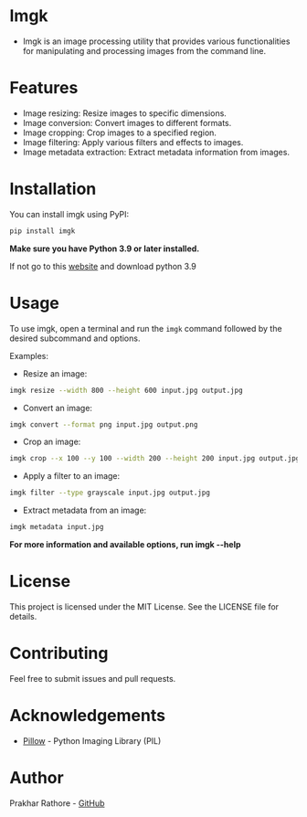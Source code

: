 # Imgk
* Imgk is an image processing utility that provides various functionalities for manipulating and processing images from the command line.

# Features
* Image resizing: Resize images to specific dimensions.
* Image conversion: Convert images to different formats.
* Image cropping: Crop images to a specified region.
* Image filtering: Apply various filters and effects to images.
* Image metadata extraction: Extract metadata information from images.

# Installation
You can install imgk using PyPI:

```bash
pip install imgk
```

**Make sure you have Python 3.9 or later installed.**

If not go to this [website](https://www.python.org/downloads/) and download python 3.9

# Usage

To use imgk, open a terminal and run the `imgk` command followed by the desired subcommand and options.

Examples:
* Resize an image:
```bash
imgk resize --width 800 --height 600 input.jpg output.jpg
```
* Convert an image:
```bash
imgk convert --format png input.jpg output.png
```
* Crop an image:
```bash
imgk crop --x 100 --y 100 --width 200 --height 200 input.jpg output.jpg
```
* Apply a filter to an image:
```bash
imgk filter --type grayscale input.jpg output.jpg
```
* Extract metadata from an image:
```bash
imgk metadata input.jpg
```
**For more information and available options, run imgk --help**

# License
This project is licensed under the MIT License. See the LICENSE file for details.

# Contributing
Feel free to submit issues and pull requests.

# Acknowledgements
* [Pillow](https://python-pillow.org/) - Python Imaging Library (PIL)

# Author
Prakhar Rathore - [GitHub](https://github.com/prak132)